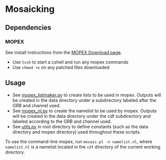 # Mosaicking
## Dependencies
### MOPEX
See install instructions from the [MOPEX Download page].
  - Use `tcsh` to start a cshell and run any mopex commands
  - Use `chmod +x` on any patched files downloaded
  
## Usage
- See [mopex_listmaker.py] to create lists to be used in mopex. Outputs will be created in the data directory under a subdirectory labeled after the GRB and channel used.
- See [mopex_nl.py] to create the namelist to be used by mopex. Outputs will be created in the data directory under the cdf subdirectory and labeled according to the GRB and channel used.
- See [utils.py] in root directory to define constants (such as the data directory and mopex directory) used throughout these scripts.

To use the command-line mopex, run  `mosaic.pl -n namelist.nl`, where `namelist.nl` is a namelist located in the `cdf` directory of the current working directory.

[MOPEX Download page]: https://irsa.ipac.caltech.edu/data/SPITZER/docs/dataanalysistools/tools/mopex/mopexdownload/
[mopex_listmaker.py]: mopex_listmaker.py
[mopex_nl.py]: mopex_nl.py
[utils.py]: https://github.com/mmyers5/GammIT/blob/master/utils.py
